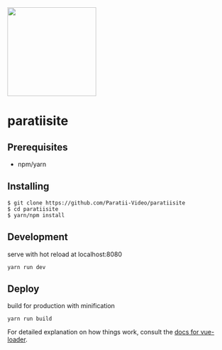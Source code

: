 <img src="https://github.com/Paratii-Video/paratiisite/blob/dev/public/images/paratii-src.png" width="200"> 

# paratiisite

## Prerequisites

* npm/yarn

## Installing

    $ git clone https://github.com/Paratii-Video/paratiisite
    $ cd paratiisite
    $ yarn/npm install

## Development
serve with hot reload at localhost:8080
```
yarn run dev

```

## Deploy
build for production with minification
```
yarn run build

```


For detailed explanation on how things work, consult the [docs for vue-loader](http://vuejs.github.io/vue-loader).